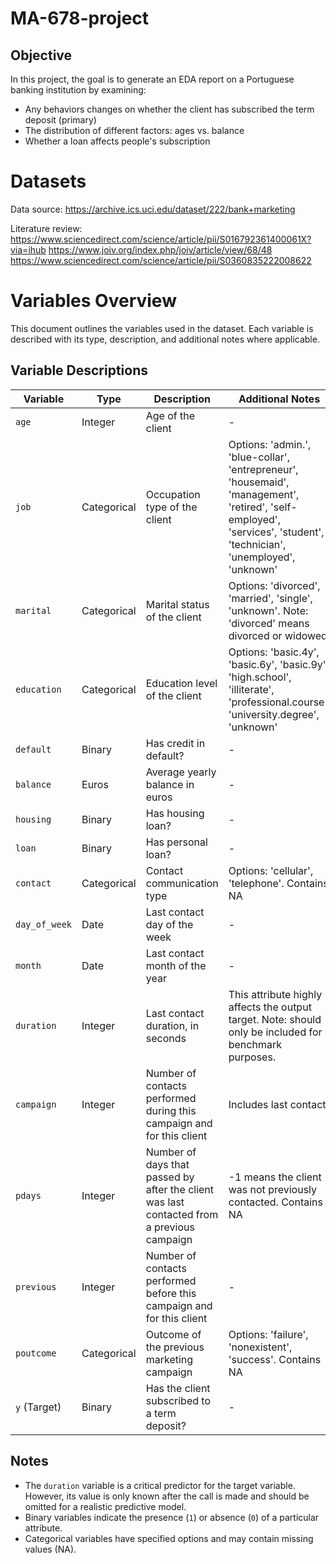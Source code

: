 # MA-678-project

## Objective

In this project, the goal is to generate an EDA report on a Portuguese banking institution by examining:

-   Any behaviors changes on whether the client has subscribed the term deposit (primary)
-   The distribution of different factors: ages vs. balance
-   Whether a loan affects people's subscription

# Datasets

Data source: <https://archive.ics.uci.edu/dataset/222/bank+marketing>

Literature review: <https://www.sciencedirect.com/science/article/pii/S016792361400061X?via=ihub> <https://www.joiv.org/index.php/joiv/article/view/68/48> <https://www.sciencedirect.com/science/article/pii/S0360835222008622>

# Variables Overview

This document outlines the variables used in the dataset. Each variable is described with its type, description, and additional notes where applicable.

## Variable Descriptions

| Variable      | Type        | Description                                                                                | Additional Notes                                                                                                                                                      |
|---------------|---------------|------------------|------------------------|
| `age`         | Integer     | Age of the client                                                                          | \-                                                                                                                                                                    |
| `job`         | Categorical | Occupation type of the client                                                              | Options: 'admin.', 'blue-collar', 'entrepreneur', 'housemaid', 'management', 'retired', 'self-employed', 'services', 'student', 'technician', 'unemployed', 'unknown' |
| `marital`     | Categorical | Marital status of the client                                                               | Options: 'divorced', 'married', 'single', 'unknown'. Note: 'divorced' means divorced or widowed.                                                                      |
| `education`   | Categorical | Education level of the client                                                              | Options: 'basic.4y', 'basic.6y', 'basic.9y', 'high.school', 'illiterate', 'professional.course', 'university.degree', 'unknown'                                       |
| `default`     | Binary      | Has credit in default?                                                                     | \-                                                                                                                                                                    |
| `balance`     | Euros       | Average yearly balance in euros                                                            | \-                                                                                                                                                                    |
| `housing`     | Binary      | Has housing loan?                                                                          | \-                                                                                                                                                                    |
| `loan`        | Binary      | Has personal loan?                                                                         | \-                                                                                                                                                                    |
| `contact`     | Categorical | Contact communication type                                                                 | Options: 'cellular', 'telephone'. Contains NA                                                                                                                         |
| `day_of_week` | Date        | Last contact day of the week                                                               | \-                                                                                                                                                                    |
| `month`       | Date        | Last contact month of the year                                                             | \-                                                                                                                                                                    |
| `duration`    | Integer     | Last contact duration, in seconds                                                          | This attribute highly affects the output target. Note: should only be included for benchmark purposes.                                                                |
| `campaign`    | Integer     | Number of contacts performed during this campaign and for this client                      | Includes last contact                                                                                                                                                 |
| `pdays`       | Integer     | Number of days that passed by after the client was last contacted from a previous campaign | -1 means the client was not previously contacted. Contains NA                                                                                                         |
| `previous`    | Integer     | Number of contacts performed before this campaign and for this client                      | \-                                                                                                                                                                    |
| `poutcome`    | Categorical | Outcome of the previous marketing campaign                                                 | Options: 'failure', 'nonexistent', 'success'. Contains NA                                                                                                             |
| `y` (Target)  | Binary      | Has the client subscribed to a term deposit?                                               | \-                                                                                                                                                                    |

## Notes

-   The `duration` variable is a critical predictor for the target variable. However, its value is only known after the call is made and should be omitted for a realistic predictive model.
-   Binary variables indicate the presence (`1`) or absence (`0`) of a particular attribute.
-   Categorical variables have specified options and may contain missing values (NA).

